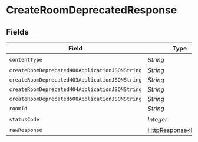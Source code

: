 # CreateRoomDeprecatedResponse


## Fields

| Field                                                                                                                    | Type                                                                                                                     | Required                                                                                                                 | Description                                                                                                              |
| ------------------------------------------------------------------------------------------------------------------------ | ------------------------------------------------------------------------------------------------------------------------ | ------------------------------------------------------------------------------------------------------------------------ | ------------------------------------------------------------------------------------------------------------------------ |
| `contentType`                                                                                                            | *String*                                                                                                                 | :heavy_check_mark:                                                                                                       | N/A                                                                                                                      |
| `createRoomDeprecated400ApplicationJSONString`                                                                           | *String*                                                                                                                 | :heavy_minus_sign:                                                                                                       | N/A                                                                                                                      |
| `createRoomDeprecated403ApplicationJSONString`                                                                           | *String*                                                                                                                 | :heavy_minus_sign:                                                                                                       | N/A                                                                                                                      |
| `createRoomDeprecated404ApplicationJSONString`                                                                           | *String*                                                                                                                 | :heavy_minus_sign:                                                                                                       | N/A                                                                                                                      |
| `createRoomDeprecated500ApplicationJSONString`                                                                           | *String*                                                                                                                 | :heavy_minus_sign:                                                                                                       | N/A                                                                                                                      |
| `roomId`                                                                                                                 | *String*                                                                                                                 | :heavy_minus_sign:                                                                                                       | N/A                                                                                                                      |
| `statusCode`                                                                                                             | *Integer*                                                                                                                | :heavy_check_mark:                                                                                                       | N/A                                                                                                                      |
| `rawResponse`                                                                                                            | [HttpResponse<byte[]>](https://docs.oracle.com/en/java/javase/11/docs/api/java.net.http/java/net/http/HttpResponse.html) | :heavy_minus_sign:                                                                                                       | N/A                                                                                                                      |